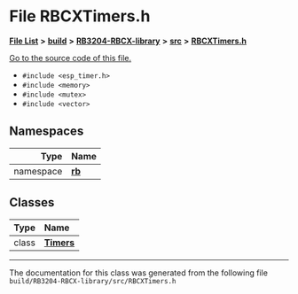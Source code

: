 
# File RBCXTimers.h


[**File List**](files.md) **>** [**build**](dir_4fef79e7177ba769987a8da36c892c5f.md) **>** [**RB3204-RBCX-library**](dir_6e2f6bf38ad600996f360c484704d30b.md) **>** [**src**](dir_2fb57cfb6554052417264f60890e0af6.md) **>** [**RBCXTimers.h**](_r_b_c_x_timers_8h.md)

[Go to the source code of this file.](_r_b_c_x_timers_8h_source.md)



* `#include <esp_timer.h>`
* `#include <memory>`
* `#include <mutex>`
* `#include <vector>`









## Namespaces

| Type | Name |
| ---: | :--- |
| namespace | [**rb**](namespacerb.md) <br> |

## Classes

| Type | Name |
| ---: | :--- |
| class | [**Timers**](classrb_1_1_timers.md) <br> |














------------------------------
The documentation for this class was generated from the following file `build/RB3204-RBCX-library/src/RBCXTimers.h`